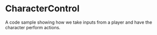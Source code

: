 # CharacterControl
A code sample showing how we take inputs from a player and have the character perform actions.
